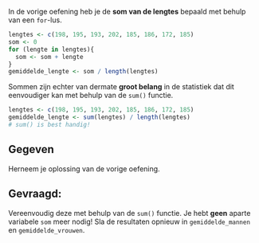 In de vorige oefening heb je de **som van de lengtes** bepaald met behulp van een `for`-lus.

```R
lengtes <- c(198, 195, 193, 202, 185, 186, 172, 185)
som <- 0
for (lengte in lengtes){
  som <- som + lengte
}
gemiddelde_lengte <- som / length(lengtes)
```

Sommen zijn echter van dermate **groot belang** in de statistiek dat dit eenvoudiger kan met behulp van de `sum()` functie.

```R
lengtes <- c(198, 195, 193, 202, 185, 186, 172, 185)
gemiddelde_lengte <- sum(lengtes) / length(lengtes)
# sum() is best handig!
```

## Gegeven
Herneem je oplossing van de vorige oefening.

## Gevraagd:
Vereenvoudig deze met behulp van de `sum()` functie. Je hebt **geen** aparte variabele `som` meer nodig! 
Sla de resultaten opnieuw in `gemiddelde_mannen` en `gemiddelde_vrouwen`.
